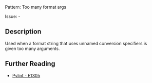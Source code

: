 Pattern: Too many format args

Issue: -

## Description

Used when a format string that uses unnamed conversion specifiers is given too many arguments.

## Further Reading

* [Pylint - E1305](http://pylint-messages.wikidot.com/messages:e1305)